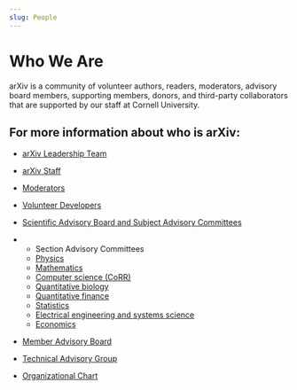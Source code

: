 ```yaml
---
slug: People
---
```


# Who We Are

arXiv is a community of volunteer authors, readers, moderators, advisory board members, supporting members, donors, and third-party collaborators that are supported by our staff at Cornell University.

## For more information about who is arXiv:

- [arXiv Leadership Team](leadership_team.md)
- [arXiv Staff](staff.md)
- [Moderators](https://arxiv.org/moderators/)
- [Volunteer Developers](developers.md)
- [Scientific Advisory Board and Subject Advisory Committees](scientific_ad_board.md)
- 
    - Section Advisory Committees
    - [Physics](../../help/physics/index.md#AdvisoryCommittee)
    - [Mathematics](../../help/math/index.md#AdvisoryCommittee)
    - [Computer science (CoRR)](../../help/cs/index.md)
    - [Quantitative biology](../../help/q-bio/index.md#AdvisoryCommittee)
    - [Quantitative finance](../../help/q-fin/index.md#AdvisoryCommittee)
    - [Statistics](../../help/statistics/index.md#AdvisoryCommittee)
    - [Electrical engineering and systems science](../../help/eess/index.md#AdvisoryCommittee)
    - [Economics](../../help/econ/index.md#AdvisoryCommittee)
  
- [Member Advisory Board](member_ad_board.md)
- [Technical Advisory Group](technical_ad_group.md)
- [Organizational Chart](../../about/governance.md)
